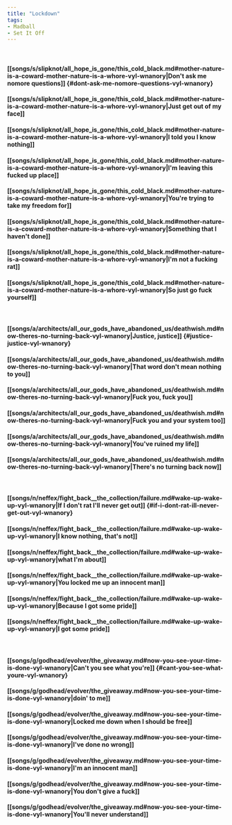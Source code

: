 ```yaml
---
title: "Lockdown"
tags:
- Madball
- Set It Off
---
```

&nbsp;
#### [[songs/s/slipknot/all_hope_is_gone/this_cold_black.md#mother-nature-is-a-coward-mother-nature-is-a-whore-vyl-wnanory|Don't ask me nomore questions]] {#dont-ask-me-nomore-questions-vyl-wnanory}
#### [[songs/s/slipknot/all_hope_is_gone/this_cold_black.md#mother-nature-is-a-coward-mother-nature-is-a-whore-vyl-wnanory|Just get out of my face]]
#### [[songs/s/slipknot/all_hope_is_gone/this_cold_black.md#mother-nature-is-a-coward-mother-nature-is-a-whore-vyl-wnanory|I told you I know nothing]]
#### [[songs/s/slipknot/all_hope_is_gone/this_cold_black.md#mother-nature-is-a-coward-mother-nature-is-a-whore-vyl-wnanory|I'm leaving this fucked up place]]
#### [[songs/s/slipknot/all_hope_is_gone/this_cold_black.md#mother-nature-is-a-coward-mother-nature-is-a-whore-vyl-wnanory|You're trying to take my freedom for]]
#### [[songs/s/slipknot/all_hope_is_gone/this_cold_black.md#mother-nature-is-a-coward-mother-nature-is-a-whore-vyl-wnanory|Something that I haven't done]]
#### [[songs/s/slipknot/all_hope_is_gone/this_cold_black.md#mother-nature-is-a-coward-mother-nature-is-a-whore-vyl-wnanory|I'm not a fucking rat]]
#### [[songs/s/slipknot/all_hope_is_gone/this_cold_black.md#mother-nature-is-a-coward-mother-nature-is-a-whore-vyl-wnanory|So just go fuck yourself]]
&nbsp;
#### [[songs/a/architects/all_our_gods_have_abandoned_us/deathwish.md#now-theres-no-turning-back-vyl-wnanory|Justice, justice]] {#justice-justice-vyl-wnanory}
#### [[songs/a/architects/all_our_gods_have_abandoned_us/deathwish.md#now-theres-no-turning-back-vyl-wnanory|That word don't mean nothing to you]]
#### [[songs/a/architects/all_our_gods_have_abandoned_us/deathwish.md#now-theres-no-turning-back-vyl-wnanory|Fuck you, fuck you]]
#### [[songs/a/architects/all_our_gods_have_abandoned_us/deathwish.md#now-theres-no-turning-back-vyl-wnanory|Fuck you and your system too]]
#### [[songs/a/architects/all_our_gods_have_abandoned_us/deathwish.md#now-theres-no-turning-back-vyl-wnanory|You've ruined my life]]
#### [[songs/a/architects/all_our_gods_have_abandoned_us/deathwish.md#now-theres-no-turning-back-vyl-wnanory|There's no turning back now]]
&nbsp;
#### [[songs/n/neffex/fight_back__the_collection/failure.md#wake-up-wake-up-vyl-wnanory|If I don't rat I'll never get out]] {#if-i-dont-rat-ill-never-get-out-vyl-wnanory}
#### [[songs/n/neffex/fight_back__the_collection/failure.md#wake-up-wake-up-vyl-wnanory|I know nothing, that's not]]
#### [[songs/n/neffex/fight_back__the_collection/failure.md#wake-up-wake-up-vyl-wnanory|what I'm about]]
#### [[songs/n/neffex/fight_back__the_collection/failure.md#wake-up-wake-up-vyl-wnanory|You locked me up an innocent man]]
#### [[songs/n/neffex/fight_back__the_collection/failure.md#wake-up-wake-up-vyl-wnanory|Because I got some pride]]
#### [[songs/n/neffex/fight_back__the_collection/failure.md#wake-up-wake-up-vyl-wnanory|I got some pride]]
&nbsp;
#### [[songs/g/godhead/evolver/the_giveaway.md#now-you-see-your-time-is-done-vyl-wnanory|Can't you see what you're]] {#cant-you-see-what-youre-vyl-wnanory}
#### [[songs/g/godhead/evolver/the_giveaway.md#now-you-see-your-time-is-done-vyl-wnanory|doin' to me]]
#### [[songs/g/godhead/evolver/the_giveaway.md#now-you-see-your-time-is-done-vyl-wnanory|Locked me down when I should be free]]
#### [[songs/g/godhead/evolver/the_giveaway.md#now-you-see-your-time-is-done-vyl-wnanory|I've done no wrong]]
#### [[songs/g/godhead/evolver/the_giveaway.md#now-you-see-your-time-is-done-vyl-wnanory|I'm an innocent man]]
#### [[songs/g/godhead/evolver/the_giveaway.md#now-you-see-your-time-is-done-vyl-wnanory|You don't give a fuck]]
#### [[songs/g/godhead/evolver/the_giveaway.md#now-you-see-your-time-is-done-vyl-wnanory|You'll never understand]]
